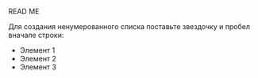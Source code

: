 READ ME

Для создания ненумерованного списка поставьте звездочку и пробел вначале строки:
* Элемент 1
* Элемент 2
* Элемент 3